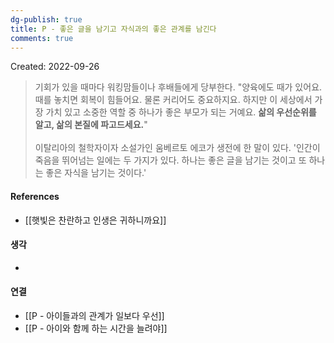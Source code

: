 ```yaml
---
dg-publish: true
title: P - 좋은 글을 남기고 자식과의 좋은 관계를 남긴다
comments: true
---
```


Created: 2022-09-26

>기회가 있을 때마다 워킹맘들이나 후배들에게 당부한다. "양육에도 때가 있어요. 때를 놓치면 회복이 힘들어요. 물론 커리어도 중요하지요. 하지만 이 세상에서 가장 가치 있고 소중한 역할 중 하나가 좋은 부모가 되는 거예요. **삶의 우선순위를 알고, 삶의 본질에 파고드세요.**"
><br><br>
>이탈리아의 철학자이자 소설가인 움베르토 에코가 생전에 한 말이 있다. '인간이 죽음을 뛰어넘는 일에는 두 가지가 있다. 하나는 좋은 글을 남기는 것이고 또 하나는 좋은 자식을 남기는 것이다.'

#### References
- [[햇빛은 찬란하고 인생은 귀하니까요]]

#### 생각
- 

#### 연결
- [[P - 아이들과의 관계가 일보다 우선]]
- [[P - 아이와 함께 하는 시간을 늘려야]]